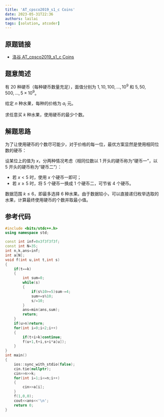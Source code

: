 ```yaml
---
title: 'AT_cpsco2019_s1_c Coins'
date: 2023-05-31T22:36
authors: lailai
tags: [solution, atcoder]
---
```


## 原题链接

- [洛谷 AT_cpsco2019_s1_c Coins](https://www.luogu.com.cn/problem/AT_cpsco2019_s1_c)

<!-- truncate -->

## 题意简述

有 $20$ 种硬币（每种硬币数量充足），面值分别为 $1,10,100,\dots,10^{9}$ 和 $5,50,500,\dots,5\times10^{9}$。

给定 $n$ 种水果，每种的价格为 $a_i$ 元。

求任意买 $k$ 种水果，使用硬币的最少个数。

## 解题思路

为了让使用硬币的个数尽可能少，对于价格的每一位，最优方案显然是使用相同位数的硬币：

设某位上的值为 $x$，分两种情况考虑（相同位数以 $1$ 开头的硬币称为“硬币一”，以 $5$ 开头的硬币称为“硬币二”）：

- 若 $x<5$ 时，使用 $x$ 个硬币一即可；
- 若 $x\ge5$ 时，将 $5$ 个硬币一换成 $1$ 个硬币二，可节省 $4$ 个硬币。

数据范围 $k\le6$，即最多选择 $6$ 种水果。由于数据较小，可以直接递归枚举选取的水果，计算最终使用硬币的个数并取最小值。

## 参考代码

```cpp
#include <bits/stdc++.h>
using namespace std;

const int inf=0x3f3f3f3f;
const int N=35;
int n,k,ans=inf;
int a[N];
void f(int u,int t,int s)
{
	if(t==k)
	{
		int sum=0;
		while(s)
		{
			if(s%10>=5)sum-=4;
			sum+=s%10;
			s/=10;
		}
		ans=min(ans,sum);
		return;
	}
	if(u>n)return;
	for(int i=0;i<2;i++)
	{
		if(t+i>k)continue;
		f(u+1,t+i,s+i*a[u]);
	}
}
int main()
{
	ios::sync_with_stdio(false);
	cin.tie(nullptr);
	cin>>n>>k;
	for(int i=1;i<=n;i++)
	{
		cin>>a[i];
	}
	f(1,0,0);
	cout<<ans<<'\n';
	return 0;
}
```
